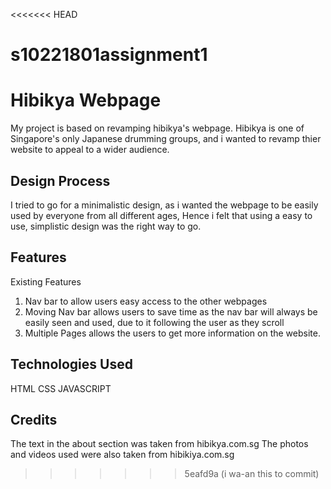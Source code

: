 <<<<<<< HEAD
# s10221801assignment1
# Hibikya Webpage
My project is based on revamping hibikya's webpage. Hibikya is one of Singapore's only Japanese drumming groups, and i wanted to revamp thier website to appeal to a wider audience.

## Design Process
I tried to go for a minimalistic design, as i wanted the webpage to be easily used by everyone from all different ages, Hence i felt that using a easy to use, simplistic design was the right way to go.

## Features
Existing Features
1. Nav bar to allow users easy access to the other webpages
2. Moving Nav bar allows users to save time as the nav bar will always be easily seen and used, due to it following the user as they scroll
3. Multiple Pages allows the users to get more information on the website.

## Technologies Used
HTML
CSS
JAVASCRIPT

## Credits
The text in the about section was taken from hibikya.com.sg
The photos and videos used were also taken from hibikiya.com.sg

>>>>>>> 5eafd9a (i wa-an this to commit)
